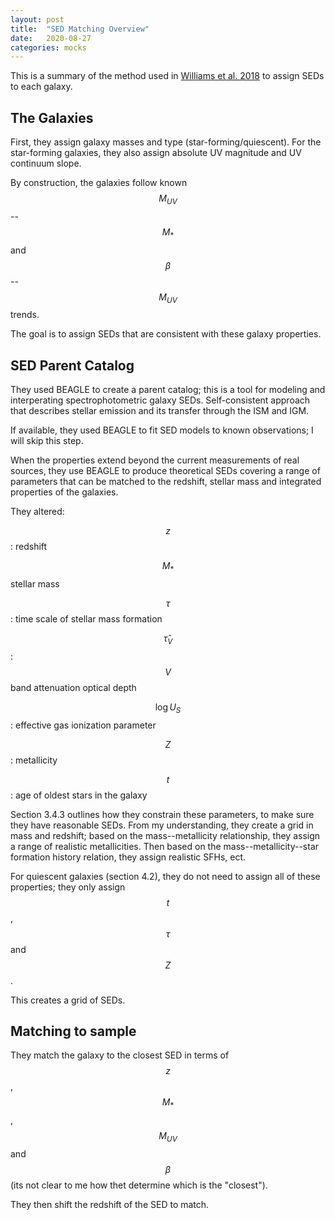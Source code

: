 ```yaml
---
layout: post
title:  "SED Matching Overview"
date:   2020-08-27
categories: mocks
---
```


This is a summary of the method used in <a href="https://ui.adsabs.harvard.edu/abs/2018ApJS..236...33W/abstract"> Williams et al. 2018</a> to assign SEDs to each galaxy.

## The Galaxies

First, they assign galaxy masses and type (star-forming/quiescent). For the star-forming galaxies, they also assign absolute UV magnitude and UV continuum slope.

By construction, the galaxies follow known $$M_{UV}$$--$$M_*$$ and $$\beta$$--$$M_{UV}$$ trends.

The goal is to assign SEDs that are consistent with these galaxy properties.

## SED Parent Catalog


They used BEAGLE to create a parent catalog; this is a tool for modeling and interperating spectrophotometric galaxy SEDs. Self-consistent approach that describes stellar emission and its transfer through the ISM and IGM.

If available, they used BEAGLE to fit SED models to known observations; I will skip this step.

When the properties extend beyond the current measurements of real sources, they use BEAGLE to produce theoretical SEDs covering a range of parameters that can be matched to the redshift, stellar mass and integrated properties of the galaxies.


They altered:

$$z$$: redshift

$$M_*$$ stellar mass

$$\tau$$: time scale of stellar mass formation

$$\hat{\tau}_V$$: $$V$$ band attenuation optical depth

$$\log U_S$$: effective gas ionization parameter

$$Z$$: metallicity

$$t$$: age of oldest stars in the galaxy


Section 3.4.3 outlines how they constrain these parameters, to make sure they have reasonable SEDs. From my understanding, they create a grid in mass and redshift; based on the mass--metallicity relationship, they assign a range of realistic metallicities. Then based on the mass--metallicity--star formation history relation, they assign realistic SFHs, ect.

For quiescent galaxies (section 4.2), they do not need to assign all of these properties; they only assign $$t$$, $$\tau$$ and $$Z$$.

This creates a grid of SEDs.

## Matching to sample

They match the galaxy to the closest SED in terms of $$z$$, $$M_*$$, $$M_{UV}$$ and $$\beta$$ (its not clear to me how thet determine which is the "closest").

They then shift the redshift of the SED to match.
